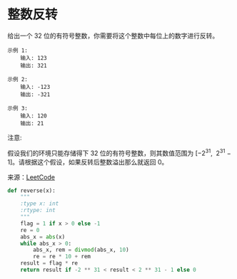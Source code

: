 # 整数反转
给出一个 32 位的有符号整数，你需要将这个整数中每位上的数字进行反转。

```
示例 1:
    输入: 123
    输出: 321

示例 2:
    输入: -123
    输出: -321
    
示例 3:
    输入: 120
    输出: 21
```

注意:

假设我们的环境只能存储得下 32 位的有符号整数，则其数值范围为 [−2<sup>31</sup>,  2<sup>31</sup> − 1]。请根据这个假设，如果反转后整数溢出那么就返回 0。

来源：[LeetCode](https://leetcode-cn.com/problems/reverse-integer)

```python
def reverse(x):
    """
    :type x: int
    :rtype: int
    """
    flag = 1 if x > 0 else -1
    re = 0
    abs_x = abs(x)
    while abs_x > 0:
        abs_x, rem = divmod(abs_x, 10)
        re = re * 10 + rem
    result = flag * re
    return result if -2 ** 31 < result < 2 ** 31 - 1 else 0
```